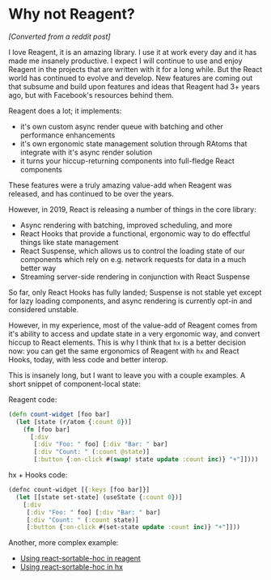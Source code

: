# Why not Reagent?

_[Converted from a reddit post]_

I love Reagent, it is an amazing library. I use it at work every day and it has made me insanely productive. I expect I will continue to use and enjoy Reagent in the projects that are written with it for a long while. But the React world has continued to evolve and develop. New features are coming out that subsume and build upon features and ideas that Reagent had 3+ years ago, but with Facebook's resources behind them.

Reagent does a lot; it implements:

- it's own custom async render queue with batching and other performance enhancements
- it's own ergonomic state management solution through RAtoms that integrate with it's async render solution
- it turns your hiccup-returning components into full-fledge React components

These features were a truly amazing value-add when Reagent was released, and has continued to be over the years.

However, in 2019, React is releasing a number of things in the core library:

- Async rendering with batching, improved scheduling, and more
- React Hooks that provide a functional, ergonomic way to do effectful things like state management
- React Suspense, which allows us to control the loading state of our components which rely on e.g. network requests for data in a much better way
- Streaming server-side rendering in conjunction with React Suspense

So far, only React Hooks has fully landed; Suspense is not stable yet except for lazy loading components, and async rendering is currently opt-in and considered unstable.

However, in my experience, most of the value-add of Reagent comes from it's ability to access and update state in a very ergonomic way, and convert hiccup to React elements. This is why I think that `hx` is a better decision now: you can get the same ergonomics of Reagent with `hx` and React Hooks, today, with less code and better interop.

This is insanely long, but I want to leave you with a couple examples. A short snippet of component-local state:

Reagent code:

```clojure
(defn count-widget [foo bar]
  (let [state (r/atom {:count 0})]
    (fn [foo bar]
      [:div 
       [:div "Foo: " foo] [:div "Bar: " bar]
       [:div "Count: " (:count @state)]
       [:button {:on-click #(swap! state update :count inc)} "+"]])))
```

hx + Hooks code:

```clojure
(defnc count-widget [{:keys [foo bar]}]
  (let [[state set-state] (useState {:count 0})]
    [:div 
     [:div "Foo: " foo] [:div "Bar: " bar]
     [:div "Count: " (:count state)]
     [:button {:on-click #(set-state update :count inc)} "+"]]))
```

Another, more complex example:

- [Using react-sortable-hoc in reagent](https://github.com/reagent-project/reagent/blob/master/examples/react-sortable-hoc/src/example/core.cljs)
- [Using react-sortable-hoc in hx](../examples/workshop/sortable.cljs)
